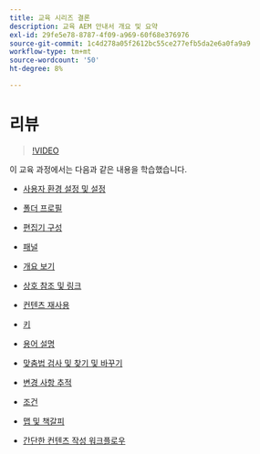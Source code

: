 ```yaml
---
title: 교육 시리즈 결론
description: 교육 AEM 안내서 개요 및 요약
exl-id: 29fe5e78-8787-4f09-a969-60f68e376976
source-git-commit: 1c4d278a05f2612bc55ce277efb5da2e6a0fa9a9
workflow-type: tm+mt
source-wordcount: '50'
ht-degree: 8%

---
```


# 리뷰

>[!VIDEO](https://video.tv.adobe.com/v/342771?quality=12&learn=on)

이 교육 과정에서는 다음과 같은 내용을 학습했습니다.

- [사용자 환경 설정 및 설정](./user-settings-preferences-toolbars.md)

- [폴더 프로필](folder-profiles.md)

- [편집기 구성](editor-configuration.md)

- [패널](panels.md)

- [개요 보기](outline-view.md)

- [상호 참조 및 링크](cross-references-and-links.md)

- [컨텐츠 재사용](content-reuse.md)

- [키](keys.md)

- [용어 설명](glossary.md)

- [맞춤법 검사 및 찾기 및 바꾸기](spell-check.md)

- [변경 사항 추적](track-changes.md)

- [조건](conditions.md)

- [맵 및 책갈피](maps-and-bookmaps.md)

- [간단한 컨텐츠 작성 워크플로우](simple-content-creation-workflows.md)
